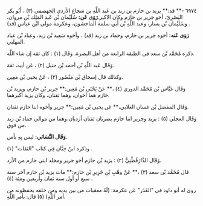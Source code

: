 ٦٩٧٤ -** قد:** يزيد بن حازم بن زيد بن عَبد اللَّهِ بن شجاع الأزدي الجهضمي (٣) ، أَبُو بكر البَصْرِيّ، أخو جرير بن حازم وكان الاكبر.**رَوَى عَن:** سُلَيْمان بْن عَبد المَلِك بْن مروان، وسُلَيْمان بْن يسار، وعبد اللَّهِ بْن أَبي سلمة الماجشون، وعكرمة مولى ابْن عباس (قد) .

**رَوَى عَنه:** أخوه جرير بن حازم، وحماد بن زيد (قد) ، وأخوه سَعِيد بْن زيد، وعباد بْن عباد المهلبي.

ذكره مُحَمَّد بْن سعد في الطبقة الرابعة من أهل البصرة، وَقَال (١) : كان ثقة إن شاء اللَّه.

وَقَال عَبد اللَّهِ بْن أحمد بْن حنبل (٢) ، عَن أبيه، ثقة.

وكذلك قال إسحاق بْن مَنْصُور (٣) ، عَنْ يحيى بْن مَعِين.

وَقَال عَبَّاس بْن مُحَمَّد الدوري (٤) ،** عَنْ يَحْيَى بْن مَعِين:** جرير بْن حازم، ويزيد بْن حازم هما أخوان، وهما ثقتان، وكان يزيد أكبرهما.

وَقَال المفضل بْن غسان الغلابي،** عَن يحيى بْن مَعِين:** جرير وأخوه ابنا حازم ثقتان.

وَقَال العجلي (٥) : يزيد وجرير ابنا حازم بصريان ثقتان أزديان،وهما من موالي حماد بْن زيد من فوق.

**وَقَال النَّسَائي:** ليس بِهِ بأس.

وذكره ابنُ حِبَّان فِي كتاب "الثقات" (١) .

وَقَال الدَّارَقُطْنِيُّ (٢) : يزيد بْن حازم أخو جرير ومخلد ابني حازم من الأزد.

قال مُحَمَّد بْن سعد (٣) ،** عَنْ وهْبِ بْنِ جَرِيرِ بْنِ حازم:** مات يزيد بْن حازم آخر سنة سبع أو أول سنة ثمان وأربعين ومئة (٤) .

روى له أبو داود في "القَدَر" عَن عكرمة: (لَهُ معقبات من بين يديه ومن خلفه يحفظونه من أمر اللَّهِ) (٥) قال: بأمر اللَّهِ.